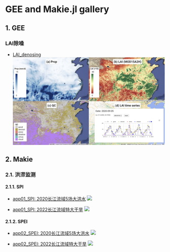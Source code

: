 <h1>GEE and Makie.jl gallery</h1>

## 1. GEE

### LAI除噪

- [LAI_denosing](https://github.com/gee-hydro/pkgs_examples/blob/master/app/app_denoising_LAI_SVDI.js)
  ![](./images/app_LAI_denoising.png)

## 2. Makie

### 2.1. 洪涝监测

#### 2.1.1. SPI

- [app01_SPI: 2020长江流域5场大洪水](app/Makie_ChinaFlood_2020.qmd)
  ![](./images/ChinaFlood_2020_SPI%204×8-days.png)

- [app01_SPI: 2022长江流域特大干旱](app/Makie_ChinaFlood_2020.qmd)
  ![](./images/ChinaDrought_2022_SPI%204×8-days.png)

#### 2.1.2. SPEI

- [app02_SPEI: 2020长江流域5场大洪水](app/Makie_ChinaFlood_2020.qmd)
  ![](./images/ChinaFlood_2020_SPEI%204×8-days.png)

- [app02_SPEI: 2022长江流域特大干旱](app/Makie_ChinaFlood_2020.qmd)
  ![](./images/ChinaDrought_2022_SPEI%204×8-days.png)
